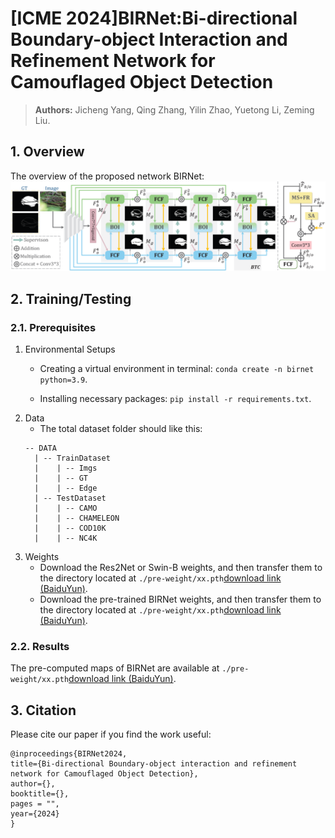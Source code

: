 # [ICME 2024]BIRNet:Bi-directional Boundary-object Interaction and Refinement Network for Camouflaged Object Detection
> **Authors:** 
> Jicheng Yang,
> Qing Zhang,
> Yilin Zhao,
> Yuetong Li,
> Zeming Liu.

## 1. Overview
The overview of the proposed network BIRNet:
<img src="https://github.com/Jcogito/BIRNet/blob/main/results/overview.png">

## 2. Training/Testing

### 2.1. Prerequisites
1. Environmental Setups
    + Creating a virtual environment in terminal: `conda create -n birnet python=3.9`.
    
    + Installing necessary packages: `pip install -r requirements.txt`.
2. Data
    + The total dataset folder should like this:
	```
	-- DATA
	  | -- TrainDataset
	  |    | -- Imgs
	  |    | -- GT
 	  |    | -- Edge
	  | -- TestDataset
	  |    | -- CAMO
	  |    | -- CHAMELEON
 	  |    | -- COD10K
  	  |    | -- NC4K
 	```
3. Weights
    + Download the Res2Net or Swin-B weights, and then transfer them to the directory located at `./pre-weight/xx.pth`[download link (BaiduYun)](https://pan.baidu.com/s/1Nfe7nhMvz9giZb6NsxJ67Q?pwd=zrdd).
    + Download the pre-trained BIRNet weights, and then transfer them to the directory located at `./pre-weight/xx.pth`[download link (BaiduYun)](https://pan.baidu.com/s/19sGOYJFUQ5Si34k3gTs7SA?pwd=xd6c).

### 2.2. Results
  The pre-computed maps of BIRNet are available at `./pre-weight/xx.pth`[download link (BaiduYun)](https://pan.baidu.com/s/1_9Zm1ch5IJX0a2dPg5AB7A?pwd=37bj).

## 3. Citation
Please cite our paper if you find the work useful: 

	@inproceedings{BIRNet2024,
	title={Bi-directional Boundary-object interaction and refinement network for Camouflaged Object Detection},
	author={},
	booktitle={},
	pages = "",
	year={2024}
	}
